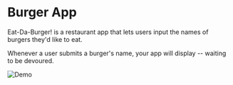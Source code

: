 # Burger App
Eat-Da-Burger! is a restaurant app that lets users input the names of burgers they'd like to eat.

Whenever a user submits a burger's name, your app will display -- waiting to be devoured.

![Demo](./BurgerApp.gif)
